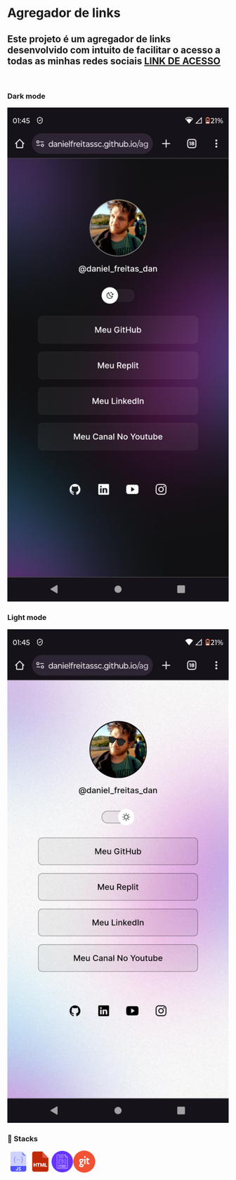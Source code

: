 <h1>  Agregador de links </h1>

<h2> Este projeto é um agregador de links desenvolvido com intuito de facilitar o acesso a todas as minhas redes sociais <a href="https://github.com/DanielFreitassc" target="_blank">LINK DE ACESSO</a> </h2>
<br>
<h3>Dark mode</h3>

<img src="image-12.png" alt="drawing" width="600"/>
<br>
<h3 id="light">Light mode</h3>
<img src="image-11.png" alt="drawing" width="600"/>

<br>

###  🚀 Stacks
<img src="image-5.png" alt="drawing" width="50"/><img src="image-9.png" alt="drawing" width="50"/><img src="image-7.png" alt="drawing" width="50"/><img src="image-8.png" alt="drawing" width="50"/>



